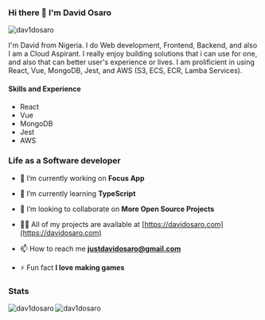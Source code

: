 ### Hi there 👋 I'm David Osaro
<p align="left"> <img src="https://komarev.com/ghpvc/?username=dav1dosaro&label=Profile%20views&color=0e75b6&style=flat" alt="dav1dosaro" /> </p>

I'm David from Nigeria. I do Web development, Frontend, Backend, and also I am a Cloud Aspirant. 
I really enjoy building solutions that i can use for one, and also that can better user's experience or lives. I am prolificient in using React, Vue, MongoDB, Jest, and AWS (S3, ECS, ECR, Lamba Services).

#### Skills and Experience
* React
* Vue
* MongoDB
* Jest
* AWS

### Life as a Software developer

- 🔭 I’m currently working on **Focus App**

- 🌱 I’m currently learning **TypeScript**

- 👯 I’m looking to collaborate on **More Open Source Projects**

- 👨‍💻 All of my projects are available at [https://davidosaro.com](https://davidosaro.com)

- 📫 How to reach me **justdavidosaro@gmail.com**

- ⚡ Fun fact **I love making games**

### Stats
<p><img align="left" src="https://github-readme-stats.vercel.app/api/top-langs?username=dav1dosaro&show_icons=true&locale=en&layout=compact" alt="dav1dosaro" /></p>


<p><img align="center" src="https://github-readme-streak-stats.herokuapp.com/?user=dav1dosaro&" alt="dav1dosaro" /></p>

